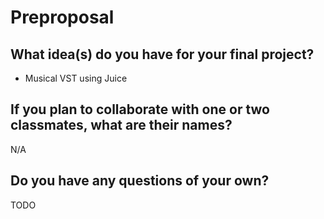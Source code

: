 # Preproposal

## What idea(s) do you have for your final project?

- Musical VST using Juice

## If you plan to collaborate with one or two classmates, what are their names?

N/A

## Do you have any questions of your own?

TODO
